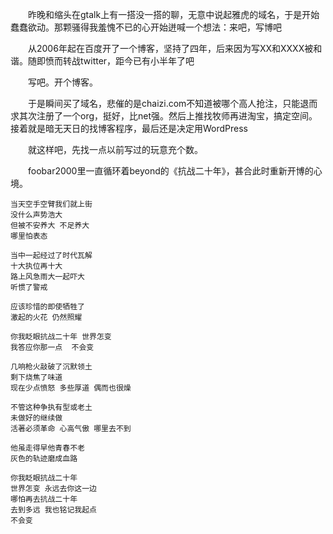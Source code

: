 &emsp;&emsp;昨晚和缩头在gtalk上有一搭没一搭的聊，无意中说起雅虎的域名，于是开始蠢蠢欲动。那颗骚得我羞愧不已的心开始迸喊一个想法：来吧，写博吧

&emsp;&emsp;从2006年起在百度开了一个博客，坚持了四年，后来因为写XX和XXXX被和谐。随即愤而转战twitter，距今已有小半年了吧

&emsp;&emsp;写吧。开个博客。

&emsp;&emsp;于是瞬间买了域名，悲催的是chaizi.com不知道被哪个高人抢注，只能退而求其次注册了一个org，挺好，比net强。然后上推找牧师再进淘宝，搞定空间。接着就是暗无天日的找博客程序，最后还是决定用WordPress

&emsp;&emsp;就这样吧，先找一点以前写过的玩意充个数。

&emsp;&emsp;foobar2000里一直循环着beyond的《抗战二十年》，甚合此时重新开博的心境。

```
当天空手空臂我们就上街
没什么声势浩大
但被不安养大 不足养大
哪里怕表态

当中一起经过了时代瓦解
十大执位再十大
路上风急雨大一起吓大
听惯了警戒

应该珍惜的即使牺牲了
激起的火花 仍然照耀

你我眨眼抗战二十年 世界怎变
我答应你那一点  不会变

几响枪火敲破了沉默领土
剩下烧焦了味道
现在少点愤怒 多些厚道 偶而也很燥

不管这种争执有型或老土
未做好的继续做
活著必须革命 心高气傲 哪里去不到

他虽走得早他青春不老
灰色的轨迹磨成血路

你我眨眼抗战二十年
世界怎变 永远去你这一边
哪怕再去抗战二十年
去到多远 我也铭记我起点
不会变
```

<!-- ##{"timestamp":1163467355}## -->